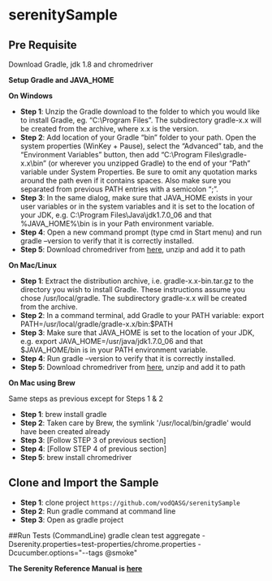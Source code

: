 # serenitySample

## Pre Requisite
 Download Gradle, jdk 1.8 and chromedriver

 **Setup Gradle and JAVA_HOME**
 
 **On Windows**

 * **Step 1**: Unzip the Gradle download to the folder to which you would like to install Gradle, eg. “C:\Program Files”. The subdirectory gradle-x.x will be created from the archive, where x.x is the version.
 * **Step 2**: Add location of your Gradle “bin” folder to your path. Open the system properties (WinKey + Pause), select the “Advanced” tab, and the “Environment Variables” button, then add “C:\Program Files\gradle-x.x\bin” (or wherever you unzipped Gradle) to the end of your “Path” variable under System Properties. Be sure to omit any quotation marks around the path even if it contains spaces. Also make sure you separated from previous PATH entries with a semicolon “;”.
 * **Step 3**: In the same dialog, make sure that JAVA_HOME exists in your user variables or in the system variables and it is set to the location of your JDK, e.g. C:\Program Files\Java\jdk1.7.0_06 and that %JAVA_HOME%\bin is in your Path environment variable.
 * **Step 4**: Open a new command prompt (type cmd in Start menu) and run gradle –version to verify that it is correctly installed.
 * **Step 5**: Download chromedriver from [here](http://chromedriver.storage.googleapis.com/index.html), unzip and add it to path

**On Mac/Linux**

 * **Step 1**: Extract the distribution archive, i.e. gradle-x.x-bin.tar.gz to the directory you wish to install Gradle. These instructions assume you chose /usr/local/gradle. The subdirectory gradle-x.x will be created from the archive.
 * **Step 2**: In a command terminal, add Gradle to your PATH variable: export PATH=/usr/local/gradle/gradle-x.x/bin:$PATH
 * **Step 3**: Make sure that JAVA_HOME is set to the location of your JDK, e.g. export JAVA_HOME=/usr/java/jdk1.7.0_06 and that $JAVA_HOME/bin is in your PATH environment variable.
 * **Step 4**: Run gradle –version to verify that it is correctly installed.
 * **Step 5**: Download chromedriver from [here](http://chromedriver.storage.googleapis.com/index.html), unzip and add it to path
 
**On Mac using Brew**

  Same steps as previous except for Steps 1 & 2
* **Step 1**: brew install gradle
* **Step 2**: Taken care by Brew, the symlink '/usr/local/bin/gradle' would have been created already 
* **Step 3**: [Follow STEP 3 of previous section]
* **Step 4**: [Follow STEP 4 of previous section]
* **Step 5**: brew install chromedriver

## Clone and Import the Sample
* **Step 1**: clone project `https://github.com/vodQASG/serenitySample`
* **Step 2**: Run gradle command at command line
* **Step 3**: Open as gradle project

##Run Tests (CommandLine)
gradle clean test aggregate -Dserenity.properties=test-properties/chrome.properties -Dcucumber.options="--tags @smoke"

**The Serenity Reference Manual is [here](http://thucydides.info/docs/serenity-staging/#_serenity_with_cucumber)**
